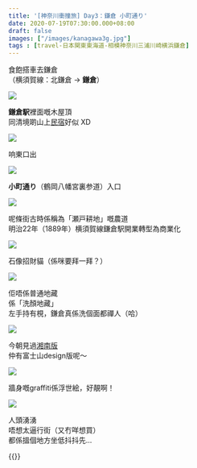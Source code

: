 ```yaml
---
title: '[神奈川衝撞旅] Day3：鎌倉 小町通り'
date: 2020-07-19T07:30:00.000+08:00
draft: false
images: ["/images/kanagawa3g.jpg"]
tags : [travel-日本関東東海道-相模神奈川三浦川崎横浜鎌倉]
---
```


食飽搭車去鎌倉  
（横須賀線：北鎌倉 → **鎌倉**）

![](/images/kanagawa3g1.jpg)

**鎌倉駅**裡面嘅木屋頂  
同清境啲山上[民宿](https://hidie.net/taichung4a/)好似 XD

![](/images/kanagawa3g2.jpg)

响東口出

![](/images/kanagawa3g3.jpg)

**小町通り**（鶴岡八幡宮裏参道）入口

![](/images/kanagawa3g5.jpg)

呢條街古時係稱為「瀬戸耕地」嘅農道  
明治22年（1889年）横須賀線鎌倉駅開業轉型為商業化  

![](/images/kanagawa3g6.jpg)

石像招財貓（係咪要拜一拜？）

![](/images/kanagawa3g7.jpg)

佢唔係普通地藏  
係「洗顏地藏」  
左手持有梘，鎌倉真係洗個面都禪人（哈）

![](/images/kanagawa3g8.jpg)

今朝見過[湘南版](https://hidie.net/kanagawa3d/)  
仲有富士山design版呢～

![](/images/kanagawa3g9.jpg)

牆身嘅graffiti係浮世絵，好靚啊！  

![](/images/kanagawa3g4.jpg)

人頭湧湧  
唔想太逼行街（又冇咩想買）    
都係搵個地方坐低抖抖先...
  
{{<kanagawa>}}
